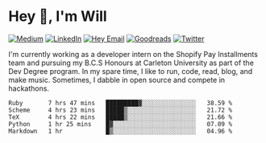 # Hey 👋, I'm Will

<!-- --- Social Icons --- -->
[![Medium](https://img.shields.io/badge/Medium-3d3b36?style=flat&logo=Medium&logoColor=white&link=https://medium.com/@willrwang)](https://medium.com/@willrwang) 
[![LinkedIn](https://img.shields.io/badge/LinkedIn-blue?style=flat&logo=Linkedin&logoColor=white&link=https://www.linkedin.com/in/will-r-wang/)](https://www.linkedin.com/in/will-r-wang/) 
[![Hey Email](https://img.shields.io/badge/Hey-5522fa?style=flat&logo=Hey&logoColor=white&link=mailto:william.wang@hey.com)](mailto:william.wang@hey.com) 
[![Goodreads](https://img.shields.io/badge/Goodreads-9e7000?style=flat&logo=Goodreads&logoColor=white&link=http://goodreads.com/willrwang)](http://goodreads.com/willrwang)
[![Twitter](https://img.shields.io/badge/Twitter-1DA1F2?style=flat&logo=Twitter&logoColor=white&link=https://twitter.com/willrwang)](https://twitter.com/willrwang) 

<!-- --- About Me --- -->
I'm currently working as a developer intern on the Shopify Pay Installments team and pursuing my B.C.S Honours at Carleton University as part of the Dev Degree program. In my spare time, I like to run, code, read, blog, and make music. Sometimes, I dabble in open source and compete in hackathons.

<!--START_SECTION:waka-->
```text
Ruby       7 hrs 47 mins   █████████▓░░░░░░░░░░░░░░░   38.59 % 
Scheme     4 hrs 23 mins   █████▒░░░░░░░░░░░░░░░░░░░   21.72 % 
TeX        4 hrs 22 mins   █████▒░░░░░░░░░░░░░░░░░░░   21.66 % 
Python     1 hr 25 mins    █▓░░░░░░░░░░░░░░░░░░░░░░░   07.09 % 
Markdown   1 hr            █▒░░░░░░░░░░░░░░░░░░░░░░░   04.96 % 
```
<!--END_SECTION:waka-->

<!--
--- Tools and technologies: ---
```javascript
const will = {
    askMeAbout: ["ml", "web dev", "hackathons"],
    technologies:{
        backEnd: ["nodejs", "express", "python"],
        frontEnd: ["angular"],
        mobileApp: ["ionic","angular"],
        database: ["mongo","mySql"],
    },
}

--- Github Badge ---
```
[![Github](https://img.shields.io/badge/Github-Black?style=flat&logo=Github&logoColor=white&link=https://github.com/will-r-wang)](https://github.com/will-r-wang)

--- Premade Template ---
**will-r-wang/will-r-wang** is a ✨ _special_ ✨ repository because its `README.md` (this file) appears on your GitHub profile.

Here are some ideas to get you started:

- 🔭 I’m currently working on ...
- 🌱 I’m currently learning ...
- 👯 I’m looking to collaborate on ...
- 🤔 I’m looking for help with ...
- 💬 Ask me about ...
- 📫 How to reach me: ...
- 😄 Pronouns: ...
- ⚡ Fun fact: ...

--- Github Stats ---
![Will's Github Stats](https://github-readme-stats.vercel.app/api?username=will-r-wang&count_private=true&show_icons=true&theme=prussian)

--- Minimalist Design ---
## Find me around the 🌎
- Catching up with the latest on [Medium](https://medium.com/@willrwang) 📰
- Brushing up on development or reading for fun on [Goodreads](https://goodreads.com/willrwang)
- Sharing updates on [LinkedIn](https://www.linkedin.com/in/will-r-wang) and [Twitter](https://twitter.com/willrwang)

--- Visitor Tracking Badge ---
![](https://visitor-badge.glitch.me/badge?page_id=will-r-wang.will-r-wang)
-->
